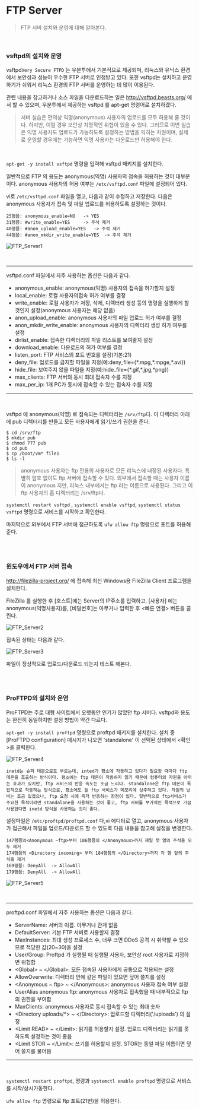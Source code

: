 # FTP Server

> FTP 서버 설치와 운영에 대해 알아본다.

<br>

### vsftpd의 설치와 운영

vsftpd`Very Secure FTPD` 는 우분투에서 기본적으로 제공되며, 리눅스와 유닉스 환경에서 보안성과 성능이 우수한 FTP 서버로 인정받고 있다. 또한 vsftpd는 설치하고 운영하기가 쉬워서 리눅스 환경의 FTP 서버를 운영하는 데 많이 이용된다.

관련 내용을 참고하거나 소스 파일을 다운로드하는 일은 http://vsftpd.beasts.org/ 에서 할 수 있으며, 우분투에서 제공하는 vsftpd 를 apt-get 명령어로 설치하겠다.

> 서버 실습은 편의상 익명(anonymous) 사용자의 업로드를 모두 허용해 줄 것이다. 하지만, 이럴 경우 보안상 치명적인 위협이 있을 수 있다. 그러므로 이번 실습은 익명 사용자도 업로드가 가능하도록 설정하는 방법을 익히는 차원이며, 실제로 운영할 경우에는 가능하면 익명 사용자는 다운로드만 허용해야 한다.

<br>

`apt-get -y install vsftpd` 명령을 입력해 vsftpd 패키지를 설치한다.

일반적으로 FTP 의 용도는 anonymous(익명) 사용자의 접속을 허용하는 것이 대부분이다. anonymous 사용자의 허용 여부는 `/etc/vsftpd.conf` 파일에 설정되어 있다.

vi로 `/etc/vsftpd.conf` 파일을 열고, 다음과 같이 수정하고 저장한다. 다음은 anonymous 사용자가 접속 및 파일 업로드를 허용하도록 설정하는 것이다.

```
25행쯤: anonymous_enable=NO	-> YES
31행쯤: #write_enable=YES		-> 주석 제거
40행쯤: #anon_upload_enable=YES	-> 주석 제거
44행쯤: #anon_mkdir_write_enable=YES	-> 주석 제거
```

![FTP_Server1](../img/Linux/FTP_Server1.PNG)

<br>

---

vsftpd.conf 파일에서 자주 사용하는 옵션은 다음과 같다.

* anonymous_enable: anonymous(익명) 사용자의 접속을 허가할지 설정
* local_enable: 로컬 사용자의접속 허가 여부를 결정
* write_enable: 로컬 사용자가 저장, 삭제, 디렉터리 생성 등의 명령을 실행하게 할 것인지 설정(anonymous 사용자는 해당 없음)
* anon_upload_enable: anonymous 사용자의 파일 업로드 허가 여부를 결정
* anon_mkdir_write_enable: anonymous 사용자의 디렉터리 생성 허가 여부를 설정
* dirlist_enable: 접속한 디렉터리의 파일 리스트를 보여줄지 설정
* download_enable: 다운로드의 허가 여부를 결정
* listen_port: FTP 서비스의 포트 번호를 설정(기본:21)
* deny_file: 업로드를 금지할 파일을 지정(예:deny_file={&#42;.mpg,&#42;.mpge,*.avi})
* hide_file: 보여주지 않을 파일을 지정(예:hide_file={&#42;.gif,&#42;.jpg,&#42;png})
* max_clients: FTP 서버의 동시 최대 접속자 수를 지정
* max_per_ip: 1개 PC가 동시에 접속할 수 있는 접속자 수를 지정

---

<br>

vsftpd 에 anonymous(익명) 로 접속되는 디렉터리는 `/srv/ftp`다. 이 디렉터리 아래에 pub 디렉터리를 만들고 모든 사용자에게 읽기/쓰기 권한을 준다.

```shell
$ cd /srv/ftp
$ mkdir pub
$ chmod 777 pub
$ cd pub
$ cp /boot/vm* file1
$ ls -l
```

> anonymous 사용자는 ftp 전용의 사용자로 모든 리눅스에 내장된 사용자다. 특별히 암호 없이도 ftp 서버에 접속할 수 있다. 외부에서 접속할 때는 사용자 이름이 anonymous 지만, 리눅스 내부에서는 ftp 라는 이름으로 사용된다. 그리고 이 ftp 사용자의 홈 디렉터리는 /srv/ftp다.

`systemctl restart vsftpd` , `systemctl enable vsftpd`, `systemctl status vsftpd` 명령으로 서비스를 시작하고 확인한다.

마지막으로 외부에서 FTP 서버에 접근하도록 `ufw allow ftp` 명령으로 포트를 허용해 준다.

<br>

<br>

### 윈도우에서 FTP 서버 접속

http://filezilla-project.org/ 에 접속해 최신 Windows용 FileZilla Client 프로그램을 설치한다.

FileZilla 를 실행한 후 [호스트]에는 Server의 IP주소를 입력하고, [사용자] 에는 anonymous(익명사용자)를, [비밀번호]는 아무거나 입력한 후 <빠른 연결> 버튼을 클린다.

![FTP_Server2](../img/Linux/FTP_Server2.PNG)

접속된 상태는 다음과 같다.

![FTP_Server3](../img/Linux/FTP_Server3.PNG)

파일이 정상적으로 업로드/다운로드 되는지 테스트 해본다.

<br>

<br>

### ProFTPD의 설치와 운영

ProFTPD는 주로 대형 사이트에서 오랫동안 인기가 많았던 ftp 서버다. vsftpd와 용도는 완전히 동일하지만 설정 방법이 약간 다르다.

`apt-get -y install proftpd` 명령으로 proftpd 패키지를 설치한다. 설치 중 [ProFTPD configuration] 매시지가 나오면 'standalone' 이 선택된 상태에서 <확인>을 클릭한다.

![FTP_Server4](../img/Linux/FTP_Server4.PNG)

```
inetd는 슈퍼 데몬으로도 부르는데, inted가 평소에 작동하고 있다가 필요할 때마다 ftp 데몬을 호출하는 방식이다. 평소에는 ftp 데몬이 작동하지 않기 때문에 컴퓨터의 자원을 아끼는 효과가 있지만, ftp 서비스의 반응 속도는 조금 느리다. standalone은 ftp 데몬이 독립적으로 작동하는 방식으로, 평소에도 늘 ftp 서비스가 메모리에 상주하고 있다. 자원의 낭비는 조금 있겠으나, ftp 요청 시에 즉각 반응하는 장점이 있다. 일반적으로 ftp서비스가 주요한 목적이라면 standalone을 사용하는 것이 좋고, ftp 서비를 부가적인 목적으로 가끔 사용한다면 inetd 방식을 사용하는 것이 좋다.
```

설정파일은 `/etc/proftpd/proftpd.conf` 다,vi 에디터로 열고, anonymous 사용자가 접근해서 파일을 업로드/다운로드 할 수 있도록 다음 내용을 참고해 설정을 변경한다.

```
147행쯤의<Anonymous ~ftp>부터 186행쯤의 </Anonymous>까지 제일 첫 열의 주석을 모두 제거
174행쯤의 <Directory incoming> 부터 184행쯤의 </Directory>까지 각 행 앞의 주석을 제거
169행쯤: DenyAll	-> AllowAll
179행쯤: DenyAll	-> AllowAll
```

![FTP_Server5](../img/Linux/FTP_Server5.PNG)

<br>

---

proftpd.conf 파일에서 자주 사용하는 옵션은 다음과 같다.

* ServerName: 서버의 이름. 아무거나 관계 없음
* DefaultServer: 기본 FTP 서버로 사용할지 결정
* MaxInstances: 최대 생성 프로세스 수, 너무 크면 DDoS 공격 시 취약할 수 있으므로 적당한 값(20~30)을 설정
* User/Group: Proftpd 가 실행될 때 실행될 사용자, 보안상 root 사용자로 지정하면 위험함
* &#60;Global&#62; &#126; &#60;/Global&#62;: 모든 접속된 사용자에게 공통으로 적용되는 설정
* AllowOverwrite: 디렉터리 안에 같은 파일이 있으면 덮어 쓸지를 설정
*  &#60;Anonymous &#126; ftp&#62; &#126; &#60;/Anonymous&#62;: anonymous 사용자 접속 여부 설정
* UserAlias anonymous ftp: anonymous 사용자로 접속했을 때 내부적으로 ftp의 권한을 부여함
* MaxClients: anonymous 사용자로 동시 접속할 수 있는 최대 숫자
* &#60;Directory uploads/*&#62; &#126; &#60;/Directory&#62;: 업로드할 디렉터리('/uploads') 의 설정
* &#60;Limit READ&#62; &#126; &#60;/Limit&#62;: 읽기를 허용할지 설정. 업로드 디렉터리는 읽기를 못하도록 설정하는 것이 좋음
* &#60;Limit STOR &#126; &#60;/Limit&#62;:  쓰기를 허용할지 설정. STOR는 동일 파일 이름이면 덮어 쓸지를 물어봄

---

<br>

`systemctl restart proftpd`, 명령과 `systemctl enable proftpd` 명령으로 서비스를 시작/상시가동한다.

`ufw allow ftp` 명령으로 ftp 포트(21번)을 허용한다.

